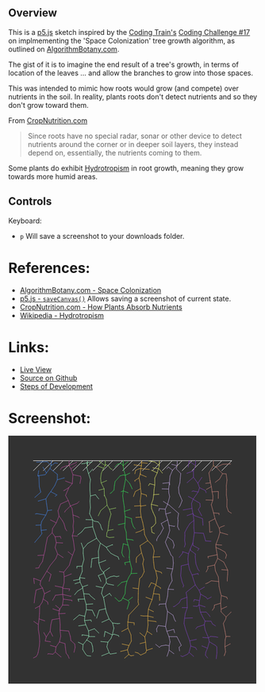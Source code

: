 
## Overview

This is a [p5.js][p5js-home] sketch inspired by the [Coding Train's][coding-train] [Coding Challenge #17][ct-challenge-17]  on implmementing the 'Space Colonization' tree growth algorithm, as outlined on [AlgorithmBotany.com][algo-botany-space-colonization].

The gist of it is to imagine the end result of a tree's growth, in terms of location of the leaves ... and allow the branches to grow into those spaces.

This was intended to mimic how roots would grow (and compete) over nutrients in the soil. In reality, plants roots don't detect nutrients and so they don't grow toward them.

From [CropNutrition.com][cropnutrition-how-plants-absorb]
> Since roots have no special radar, sonar or other device to detect nutrients around the corner or in deeper soil layers, they instead depend on, essentially, the nutrients coming to them.

Some plants do exhibit [Hydrotropism][wikipedia-hydrotropism] in root growth, meaning they grow towards more humid areas.

## Controls

Keyboard:

* `p` Will save a screenshot to your downloads folder.

# References:
* [AlgorithmBotany.com - Space Colonization][algo-botany-space-colonization]
* [p5.js - `saveCanvas()`][p5js-saveCanvas] Allows saving a screenshot of current state.
* [CropNutrition.com - How Plants Absorb Nutrients][cropnutrition-how-plants-absorb]
* [Wikipedia - Hydrotropism][wikipedia-hydrotropism]

# Links: 

* [Live View][live-view]
* [Source on Github][source-code]
* [Steps of Development][source-pull-request]

# Screenshot:

![screenshot][screenshot-01]

[p5js-home]: http://p5js.org/
[p5js-saveCanvas]: https://p5js.org/reference/#/p5/saveCanvas
[source-code]: https://github.com/brianhonohan/sketchbook/tree/master/p5js/coding-challenges/fractal-trees-05/
[live-view]: https://brianhonohan.com/sketchbook/p5js/coding-challenges/fractal-trees-05/
[source-pull-request]: https://github.com/brianhonohan/sketchbook/pull/69
[screenshot-01]: ./screenshot-01.png

[coding-train]: https://thecodingtrain.com/
[ct-challenge-17]: https://www.youtube.com/watch?v=kKT0v3qhIQY&index=20&list=PLRqwX-V7Uu6ZiZxtDDRCi6uhfTH4FilpH

[algo-botany-space-colonization]: http://algorithmicbotany.org/papers/colonization.egwnp2007.html
[cropnutrition-how-plants-absorb]: https://www.cropnutrition.com/how-vegetable-plant-roots-absorb-nutrients
[wikipedia-hydrotropism]: https://en.wikipedia.org/wiki/Hydrotropism
